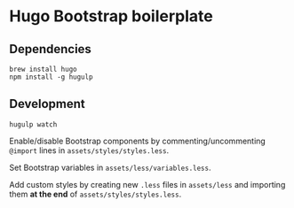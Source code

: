 # Hugo Bootstrap boilerplate

## Dependencies

```
brew install hugo
npm install -g hugulp
```

## Development 

```
hugulp watch
```

Enable/disable Bootstrap components by commenting/uncommenting `@import` lines in `assets/styles/styles.less`.

Set Bootstrap variables in `assets/less/variables.less`.

Add custom styles by creating new `.less` files in `assets/less` and importing them **at the end** of `assets/styles/styles.less`. 
